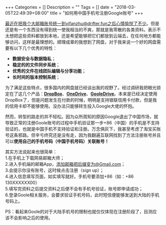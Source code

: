 +++
Categories = []
Description = ""
Tags = []
date = "2018-03-05T22:49:39+08:00"
title = "如何用中国手机号注册Google账号"
+++

最近在把我个大邮箱账号统一到yifanzhu@drifter.fun之后心情愉悦了不少。但是还是有一个东西没有得到统一使我相当的不爽，那就是我零散的各类资料。表示不太想把这些资料都放到本地，还是希望能够把它们都放到云端去，在任何地方都能够访问，这样是最理想的。顺理成章的我想到了网盘，对于我来说一个好的网盘需要有以下几个优秀的特性：


+ **数据安全与数据隐私**；<br>
+ **稳定的的文件同步系统**；<br>
+ **优秀的文件在线团队编辑与分享功能**；<br>
+ **长时间的版本控制系统**；<br>

为了满足这些特点，很多国内的网盘就已经谈出我的视野了。经过调研我把眼光锁定在了这几个产品：[**DropBox**](https://www.dropbox.com/)、[**OneDrive**](https://onedrive.live.com/about/zh-cn/)、[**GooleDrive**](https://www.google.com/drive/)。本来是已经决定使用DropBox了，但是问题发生在付款的时候，明明是支持银联信用卡付款，但是我的信用卡却不能够使用。没办法只能够转生投入Google大佬的怀抱。

然而，转型的路走的并不轻松。因为众所周知的原因Google退出了中国市场，就导致正常的注册Goole账号的过程中手机验证那一步+86（中国）的手机是不支持验证的，也就是中国手机不支持验证和注册。万念俱灰下，我甚至考虑了淘宝买账号这条邪路。但辛亏终究还是没有走，因为我翻遍互联网找到了方法注册账号并且可以**使用自己的手机号码（中国手机号码）关联账号！**

其实方法说起来也很简单：<br>
1.在手机上下载网易邮箱大师；<br>
2.进入手机端的邮箱App，添加邮箱把后缀变为@Gmail.com；<br>
3.会提示你没有账号，这时候点击注册（sign up）；<br>
4.进入信息填写页面，如实填写就好。手机号要添加+86（如：+86 130XXXXXX00）<br>
5.填写完资料之后提交资料之后便不会有手机号验证，账号即申请成功；<br>
6.登录Goole相关服务，会要求验证手机号码，此时短信便能够发送到大陆的手机号码上。<br>

PS：看起来Goole的对于大陆手机号的限制也就仅仅体现在注册阶段了，目测应该不会影响之后的使用。
